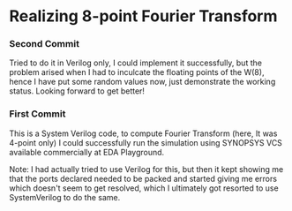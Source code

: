 # Realizing 8-point Fourier Transform
### Second Commit
Tried to do it in Verilog only, I could implement it successfully, but the problem arised when I had to inculcate the floating points of the W(8), hence I have put some random values now, just demonstrate the working status. Looking forward to get better!

### First Commit
This is a System Verilog code, to compute Fourier Transform (here, It was 4-point only)
I could successfully run the simulation using SYNOPSYS VCS available commercially at EDA Playground.

Note: I had actually tried to use Verilog for this, but then it kept showing me that the ports declared needed to be packed and started giving me errors which doesn't seem to get resolved, which I ultimately got resorted to use SystemVerilog to do the same.
